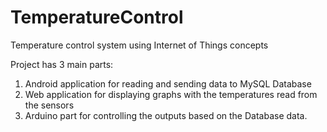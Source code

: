 # TemperatureControl
Temperature control system using Internet of Things concepts

Project has 3 main parts:

1. Android application for reading and sending data to MySQL Database
2. Web application for displaying graphs with the temperatures read from the sensors
3. Arduino part for controlling the outputs based on the Database data.
